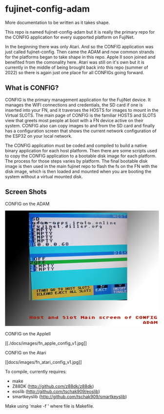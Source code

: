 # fujinet-config-adam

More documentation to be written as it takes shape.


This repo is named fujinet-config-adam but it is really the primary repo for the CONFIG application for every supported platform on FujiNet. 

In the beginning there was only Atari. And so the CONFIG application was just called fujinet-config. Then came the ADAM and now common strands for the platforms began to take shape in this repo. Apple II soon joined and benefited from the comonality here. Atari was still on it's own but it is currently in the middle of being brought back into this repo (summer of 2022) so there is again just one place for all CONFIGs going forward.

## What is CONFIG?
CONFIG is the primary management application for the FujiNet device. It manages the WIFI connections and credentials, the SD card if one is inserted into your FN, and it traverses the HOSTS for images to mount in the Virtual SLOTS. The main page of CONFIG is the familiar HOSTS and SLOTS view that greets most people at boot with a FN device active on their system. CONFIG also can copy images to and from the SD card and finally has a configuration screen that shows the current network configuration of the ESP32 on your local network.

The CONFIG application must be coded and compiled to build a native binary application for each host platform. Then there are some scripts used to copy the CONFIG application to a bootable disk image for each platform. The process for those steps varies by platform. The final bootable disk image is then used in the main fujinet repo to flash the fs on the FN with the disk image, which is then loaded and mounted when you are booting the system without a virtual mounted disk.


## Screen Shots

CONFIG on the ADAM

![ADAM CONFIG](./docs/images/fn_adam_config_v1.jpg)



CONFIG on the AppleII

[[./docs/images/fn_apple_config_v1.jpg]]


CONFIG on the Atari

[[docs/images/fn_atari_config_v1.jpg]]




To compile, currently requires:

* make
* Z88DK (http://github.com/z88dk/z88dk)
* eoslib (http://github.com/tschak909/eoslib)
* smartkeyslib (http://github.com/tschak909/smartkeyslib)

Make using 'make -f <file>'
  where file is Makefile.<platform>
